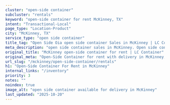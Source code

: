 ```yaml
---
cluster: "open-side container"
subcluster: "rentals"
keyword: "open-side container for rent McKinney, TX"
intent: "Transactional-Local"
page_type: "Location-Product"
city: "McKinney, TX"
service_type: "open side container"
title_tag: "Open Side Oia open side container Sales in McKinney | LC Container"
meta_description: "open side container sales in McKinney. Open side containers for oversized cargo. Fast delivery, competitive pricing. Serving open side container area. Quote ID: 4OO. Call (214) 524-4168 for your free quote today."
original_title: "McKinney open-side container for rent | LC Container"
original_meta: "Open-Side Container for rent with delivery in McKinney, TX. LC Container — local Since 2003. Get pricing today."
url_slug: "/mckinney/open-side-container/rentals"
h1: "Open-Side Container For Rent in McKinney"
internal_links: "/inventory"
priority: 3
notes: ""
noindex: true
image_alt: "open side container available for delivery in McKinney"
last_updated: "2025-10-20"
---
```


<!-- TODO: Add unique city/inventory copy, images, and internal links here. -->
